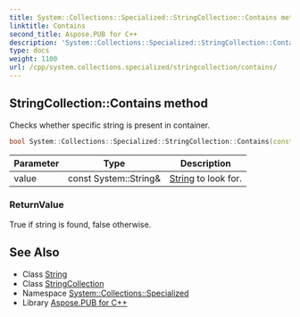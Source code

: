 ```yaml
---
title: System::Collections::Specialized::StringCollection::Contains method
linktitle: Contains
second_title: Aspose.PUB for C++
description: 'System::Collections::Specialized::StringCollection::Contains method. Checks whether specific string is present in container in C++.'
type: docs
weight: 1100
url: /cpp/system.collections.specialized/stringcollection/contains/
---
```

## StringCollection::Contains method


Checks whether specific string is present in container.

```cpp
bool System::Collections::Specialized::StringCollection::Contains(const System::String &value) const
```


| Parameter | Type | Description |
| --- | --- | --- |
| value | const System::String\& | [String](../../../system/string/) to look for. |

### ReturnValue

True if string is found, false otherwise.

## See Also

* Class [String](../../../system/string/)
* Class [StringCollection](../)
* Namespace [System::Collections::Specialized](../../)
* Library [Aspose.PUB for C++](../../../)
